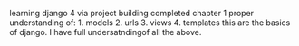 learning django 4 via project building
completed chapter 1
proper understanding of:
	1. models
	2. urls
	3. views
	4. templates
this are the basics of django. I have full undersatndingof all the above.

